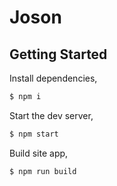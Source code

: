 # Joson

## Getting Started

Install dependencies,

```bash
$ npm i
```

Start the dev server,

```bash
$ npm start
```

Build site app,

```bash
$ npm run build
```
